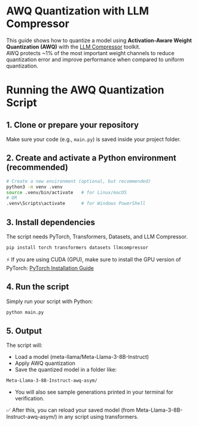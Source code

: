 # AWQ Quantization with LLM Compressor

This guide shows how to quantize a model using **Activation-Aware Weight Quantization (AWQ)** with the [LLM Compressor](https://github.com/vllm-project/llm-compressor) toolkit.  
AWQ protects ~1% of the most important weight channels to reduce quantization error and improve performance when compared to uniform quantization.

# Running the AWQ Quantization Script

## 1. Clone or prepare your repository
Make sure your code (e.g., `main.py`) is saved inside your project folder.

## 2. Create and activate a Python environment (recommended)

```bash
# Create a new environment (optional, but recommended)
python3 -m venv .venv
source .venv/bin/activate   # for Linux/macOS
# OR
.venv\Scripts\activate      # for Windows PowerShell

```

## 3. Install dependencies

The script needs PyTorch, Transformers, Datasets, and LLM Compressor.

```bash
pip install torch transformers datasets llmcompressor
```

⚡ If you are using CUDA (GPU), make sure to install the GPU version of PyTorch: [PyTorch Installation Guide](https://pytorch.org/get-started/locally/)


## 4. Run the script

Simply run your script with Python:

```bash
python main.py
```


## 5. Output

The script will:

- Load a model (meta-llama/Meta-Llama-3-8B-Instruct)
- Apply AWQ quantization
- Save the quantized model in a folder like:

```bash
Meta-Llama-3-8B-Instruct-awq-asym/
```

- You will also see sample generations printed in your terminal for verification.

  
✅ After this, you can reload your saved model (from Meta-Llama-3-8B-Instruct-awq-asym/) in any script using transformers.
